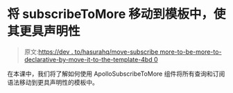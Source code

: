 # 将 subscribeToMore 移动到模板中，使其更具声明性

> 原文:[https://dev . to/hasurahq/move-subscribe more-to-be-more-to-declarative-by-move-it-to-the-template-4bd 0](https://dev.to/hasurahq/move-subscribetomore-to-be-more-declarative-by-moving-it-to-the-template-4bd0)

在本课中，我们将了解如何使用 ApolloSubscribeToMore 组件将所有查询和订阅语法移动到更具声明性的模板中。